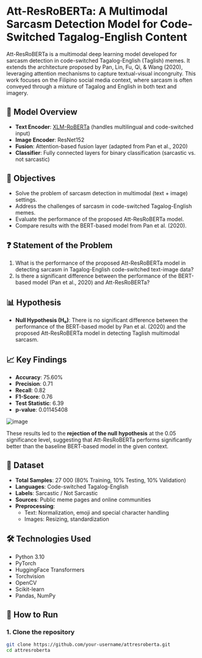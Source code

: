 # Att-ResRoBERTa: A Multimodal Sarcasm Detection Model for Code-Switched Tagalog-English Content

Att-ResRoBERTa is a multimodal deep learning model developed for sarcasm detection in code-switched Tagalog-English (Taglish) memes. It extends the architecture proposed by Pan, Lin, Fu, Qi, & Wang (2020), leveraging attention mechanisms to capture textual-visual incongruity. This work focuses on the Filipino social media context, where sarcasm is often conveyed through a mixture of Tagalog and English in both text and imagery.

## 🧠 Model Overview

- **Text Encoder**: [XLM-RoBERTa](https://huggingface.co/docs/transformers/model_doc/xlm-roberta) (handles multilingual and code-switched input)
- **Image Encoder**: ResNet152
- **Fusion**: Attention-based fusion layer (adapted from Pan et al., 2020)
- **Classifier**: Fully connected layers for binary classification (sarcastic vs. not sarcastic)

## 🎯 Objectives

- Solve the problem of sarcasm detection in multimodal (text + image) settings.
- Address the challenges of sarcasm in code-switched Tagalog-English memes.
- Evaluate the performance of the proposed Att-ResRoBERTa model.
- Compare results with the BERT-based model from Pan et al. (2020).

## ❓ Statement of the Problem

1. What is the performance of the proposed Att-ResRoBERTa model in detecting sarcasm in Tagalog-English code-switched text-image data?
2. Is there a significant difference between the performance of the BERT-based model (Pan et al., 2020) and Att-ResRoBERTa?

## 📊 Hypothesis

- **Null Hypothesis (H₀)**: There is no significant difference between the performance of the BERT-based model by Pan et al. (2020) and the proposed Att-ResRoBERTa model in detecting Taglish multimodal sarcasm.

## 📈 Key Findings

- **Accuracy**: 75.60%
- **Precision**: 0.71
- **Recall**: 0.82
- **F1-Score**: 0.76
- **Test Statistic**: 6.39
- **p-value**: 0.01145408

![image](https://github.com/user-attachments/assets/cbe763bc-b8e6-465a-9cbb-14460d37591e)


These results led to the **rejection of the null hypothesis** at the 0.05 significance level, suggesting that Att-ResRoBERTa performs significantly better than the baseline BERT-based model in the given context.

## 📁 Dataset

- **Total Samples**: 27 000 (80% Training, 10% Testing, 10% Validation)
- **Languages**: Code-switched Tagalog-English
- **Labels**: Sarcastic / Not Sarcastic
- **Sources**: Public meme pages and online communities
- **Preprocessing**: 
  - Text: Normalization, emoji and special character handling
  - Images: Resizing, standardization

## 🛠️ Technologies Used

- Python 3.10
- PyTorch
- HuggingFace Transformers
- Torchvision
- OpenCV
- Scikit-learn
- Pandas, NumPy

## 🚀 How to Run

### 1. Clone the repository

```bash
git clone https://github.com/your-username/attresroberta.git
cd attresroberta
